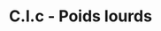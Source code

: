---
title: "C.l.c - Poids lourds"
url: /argoeuves/c-l-c-poids-lourds/
shop: réparation de voitures
---